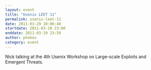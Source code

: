 ```yaml
---
layout: event
title: "Usenix LEET 11"
permalink: usenix-leet-11
date: 2011-03-29 10:06:40
startdate: 2011-03-28 23:00
enddate: 2011-03-29 23:59
author: phobos
category: event
---
```


Nick talking at the 4th Usenix Workshop on Large-scale Exploits and Emergent Threats.
